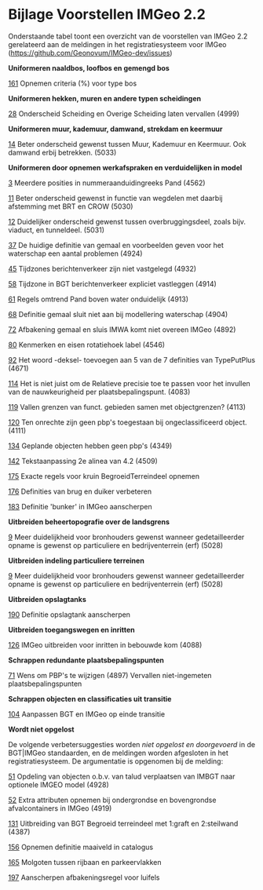 Bijlage Voorstellen IMGeo 2.2
=============================

Onderstaande tabel toont een overzicht van de voorstellen van IMGeo 2.2
gerelateerd aan de meldingen in het registratiesysteem voor IMGeo
(<https://github.com/Geonovum/IMGeo-dev/issues>)

**Uniformeren naaldbos, loofbos en gemengd bos**

[161](https://github.com/Geonovum/IMGeo-dev/issues/161) Opnemen criteria (%)
voor type bos

**Uniformeren hekken, muren en andere typen scheidingen**

[28](https://github.com/Geonovum/IMGeo-dev/issues/28) Onderscheid Scheiding en
Overige Scheiding laten vervallen (4999)

**Uniformeren muur, kademuur, damwand, strekdam en keermuur**

[14](https://github.com/Geonovum/IMGeo-dev/issues/14) Beter onderscheid gewenst
tussen Muur, Kademuur en Keermuur. Ook damwand erbij betrekken. (5033)

**Uniformeren door opnemen werkafspraken en verduidelijken in model**

[3](https://github.com/Geonovum/IMGeo-dev/issues/3) Meerdere posities in
nummeraanduidingreeks Pand (4562)

[11](https://github.com/Geonovum/IMGeo-dev/issues/11) Beter onderscheid gewenst
in functie van wegdelen met daarbij afstemming met BRT en CROW (5030)

[12](https://github.com/Geonovum/IMGeo-dev/issues/12) Duidelijker onderscheid
gewenst tussen overbruggingsdeel, zoals bijv. viaduct, en tunneldeel. (5031)

[37](https://github.com/Geonovum/IMGeo-dev/issues/37) De huidige definitie van
gemaal en voorbeelden geven voor het waterschap een aantal problemen (4924)

[45](https://github.com/Geonovum/IMGeo-dev/issues/45) Tijdzones berichtenverkeer
zijn niet vastgelegd (4932)

[58](https://github.com/Geonovum/IMGeo-dev/issues/58) Tijdzone in BGT
berichtenverkeer expliciet vastleggen (4914)

[61](https://github.com/Geonovum/IMGeo-dev/issues/61) Regels omtrend Pand boven
water onduidelijk (4913)

[68](https://github.com/Geonovum/IMGeo-dev/issues/68) Definitie gemaal sluit
niet aan bij modellering waterschap (4904)

[72](https://github.com/Geonovum/IMGeo-dev/issues/72) Afbakening gemaal en sluis
IMWA komt niet overeen IMGeo (4892)

[80](https://github.com/Geonovum/IMGeo-dev/issues/80) Kenmerken en eisen
rotatiehoek label (4546)

[92](https://github.com/Geonovum/IMGeo-dev/issues/92) Het woord -deksel-
toevoegen aan 5 van de 7 definities van TypePutPlus (4671)

[114](https://github.com/Geonovum/IMGeo-dev/issues/114) Het is niet juist om de
Relatieve precisie toe te passen voor het invullen van de nauwkeurigheid per
plaatsbepalingspunt. (4083)

[119](https://github.com/Geonovum/IMGeo-dev/issues/119) Vallen grenzen van
funct. gebieden samen met objectgrenzen? (4113)

[120](https://github.com/Geonovum/IMGeo-dev/issues/120) Ten onrechte zijn geen
pbp's toegestaan bij ongeclassificeerd object. (4111)

[134](https://github.com/Geonovum/IMGeo-dev/issues/134) Geplande objecten hebben
geen pbp's (4349)

[142](https://github.com/Geonovum/IMGeo-dev/issues/142) Tekstaanpassing 2e
alinea van 4.2 (4509)

[175](https://github.com/Geonovum/IMGeo-dev/issues/175) Exacte regels voor kruin
BegroeidTerreindeel opnemen

[176](https://github.com/Geonovum/IMGeo-dev/issues/176) Definities van brug en
duiker verbeteren

[183](https://github.com/Geonovum/IMGeo-dev/issues/183) Definitie 'bunker' in
IMGeo aanscherpen

**Uitbreiden beheertopografie over de landsgrens**

[9](https://github.com/Geonovum/IMGeo-dev/issues/9) Meer duidelijkheid voor
bronhouders gewenst wanneer gedetailleerder opname is gewenst op particuliere en
bedrijventerrein (erf) (5028)

**Uitbreiden indeling particuliere terreinen**

[9](https://github.com/Geonovum/IMGeo-dev/issues/9) Meer duidelijkheid voor
bronhouders gewenst wanneer gedetailleerder opname is gewenst op particuliere en
bedrijventerrein (erf) (5028)

**Uitbreiden opslagtanks**

[190](https://github.com/Geonovum/IMGeo-dev/issues/190) Definitie opslagtank
aanscherpen

**Uitbreiden toegangswegen en inritten**

[126](https://github.com/Geonovum/IMGeo-dev/issues/126) IMGeo uitbreiden voor
inritten in bebouwde kom (4088)

**Schrappen redundante plaatsbepalingspunten**

[71](https://github.com/Geonovum/IMGeo-dev/issues/71) Wens om PBP's te wijzigen
(4897) Vervallen niet-ingemeten plaatsbepalingspunten

**Schrappen objecten en classificaties uit transitie**

[104](https://github.com/Geonovum/IMGeo-dev/issues/104) Aanpassen BGT en IMGeo
op einde transitie

**Wordt niet opgelost**

De volgende verbetersuggesties worden *niet opgelost en doorgevoerd* in de
BGT\|IMGeo standaarden, en de meldingen worden afgesloten in het
registratiesysteem. De argumentatie is opgenomen bij de melding:

[51](https://github.com/Geonovum/IMGeo-dev/issues/51) Opdeling van objecten
o.b.v. van talud verplaatsen van IMBGT naar optionele IMGEO model (4928)

[52](https://github.com/Geonovum/IMGeo-dev/issues/52) Extra attributen opnemen
bij ondergrondse en bovengrondse afvalcontainers in IMGeo (4919)

[131](https://github.com/Geonovum/IMGeo-dev/issues/131) Uitbreiding van BGT
Begroeid terreindeel met 1:graft en 2:steilwand (4387)

[156](https://github.com/Geonovum/IMGeo-dev/issues/156) Opnemen definitie
maaiveld in catalogus

[165](https://github.com/Geonovum/IMGeo-dev/issues/165) Molgoten tussen rijbaan
en parkeervlakken

[197](https://github.com/Geonovum/IMGeo-dev/issues/197) Aanscherpen
afbakeningsregel voor luifels
